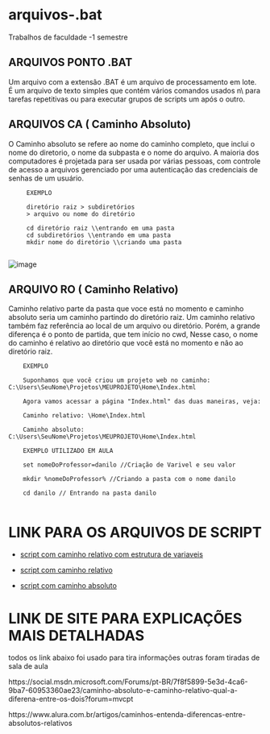 # arquivos-.bat
Trabalhos de faculdade -1 semestre
## ARQUIVOS PONTO .BAT
<p> Um arquivo com a extensão .BAT é um arquivo de processamento em lote. É um arquivo de texto simples que contém vários comandos usados n\ para tarefas repetitivas ou para executar grupos de scripts um após o outro.


## ARQUIVOS CA ( Caminho Absoluto) 
<p>O Caminho absoluto se refere ao nome do caminho completo, que inclui o nome do diretorio, o nome da subpasta e o nome do arquivo. A maioria dos computadores é projetada para ser usada por várias pessoas, com controle de acesso a arquivos gerenciado por uma autenticação das credenciais de senhas de um usuário. 

````
     EXEMPLO

     diretório raiz > subdiretórios  
     > arquivo ou nome do diretório
     
     cd diretório raiz \\entrando em uma pasta
     cd subdiretórios \\entrando em uma pasta 
     mkdir nome do diretório \\criando uma pasta
  
````
![image](https://user-images.githubusercontent.com/73085812/229312204-ec169011-1582-4136-8ed4-ad1665865721.png)


## ARQUIVO RO ( Caminho Relativo)
<P>Caminho relativo parte da pasta que voce está no momento e caminho absoluto seria um caminho partindo do diretório raiz.
Um caminho relativo também faz referência ao local de um arquivo ou diretório. Porém, a grande diferença é o ponto de partida, que tem início no cwd, Nesse caso, o nome do caminho é relativo ao diretório que você está no momento e não ao diretório raiz.

````
    EXEMPLO

    Suponhamos que você criou um projeto web no caminho: C:\Users\SeuNome\Projetos\MEUPROJETO\Home\Index.html

    Agora vamos acessar a página "Index.html" das duas maneiras, veja:

    Caminho relativo: \Home\Index.html

    Caminho absoluto: C:\Users\SeuNome\Projetos\MEUPROJETO\Home\Index.html
     
    EXEMPLO UTILIZADO EM AULA
     
    set nomeDoProfessor=danilo //Criação de Varivel e seu valor
     
    mkdir %nomeDoProfessor% //Criando a pasta com o nome danilo 
     
    cd danilo // Entrando na pasta danilo
     

````

# LINK PARA OS ARQUIVOS DE SCRIPT
* <a href="https://github.com/wilkerlisboa/arquivos-.bat/blob/main/caminho-com-variavel.bat">script com caminho relativo com estrutura de variaveis</a>

* <a href="https://github.com/wilkerlisboa/arquivos-.bat/blob/main/caminho%20CA.bat">script com caminho relativo</a>

* <a href="https://github.com/wilkerlisboa/arquivos-.bat/blob/main/script_basica.bat">script com caminho absoluto</a>

# LINK DE SITE PARA EXPLICAÇÕES MAIS DETALHADAS
<p> todos os link abaixo foi usado para tira informações outras foram tiradas de sala de aula


<p> https://social.msdn.microsoft.com/Forums/pt-BR/7f8f5899-5e3d-4ca6-9ba7-60953360ae23/caminho-absoluto-e-caminho-relativo-qual-a-diferena-entre-os-dois?forum=mvcpt

<p> https://www.alura.com.br/artigos/caminhos-entenda-diferencas-entre-absolutos-relativos
